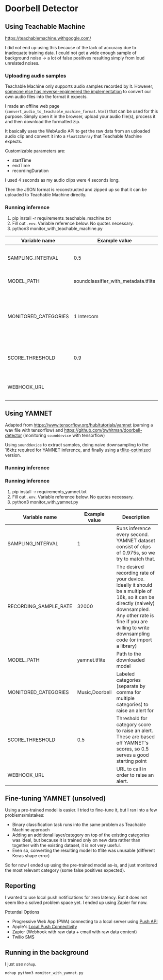 # Doorbell Detector

## Using Teachable Machine

https://teachablemachine.withgoogle.com/

I did not end up using this because of the lack of accuracy due to inadequate training data. I could not get a wide enough sample of background noise -> a lot of false positives resulting simply from loud unrelated noises.

### Uploading audio samples

Teachable Machine only supports audio samples recorded by it. However, [someone else has reverse-engineered the implementation](https://discuss.tensorflow.org/t/custom-audio-classification-with-teachable-machine/5332/6) to convert our own audio files into the format it expects.

I made an offline web page (`convert_audio_to_teachable_machine_format.html`) that can be used for this purpose. Simply open it in the browser, upload your audio file(s), process it and then download the formatted zip.

It basically uses the WebAudio API to get the raw data from an uploaded audio clip and convert it into a `Float32Array` that Teachable Machine expects.

Customizable parameters are:

- startTime
- endTime
- recordingDuration

I used 4 seconds as my audio clips were 4 seconds long.

Then the JSON format is reconstructed and zipped up so that it can be uploaded to Teachable Machine directly.

### Running inference

1. pip install -r requirements_teachable_machine.txt
1. Fill out `.env`. Variable reference below. No quotes necessary.
1. python3 monitor_with_teachable_machine.py

| Variable name        | Example value                        | Description                                                                          |
| -------------------- | ------------------------------------ | ------------------------------------------------------------------------------------ |
| SAMPLING_INTERVAL    | 0.5                                  | Runs inference every 0.5 seconds                                                     |
| MODEL_PATH           | soundclassifier_with_metadata.tflite | Path to the downloaded model                                                         |
| MONITORED_CATEGORIES | 1 Intercom                           | Labeled categories (separate by comma for multiple categories) to raise an alert for |
| SCORE_THRESHOLD      | 0.9                                  | Threshold for category score to raise an alert.                                      |
| WEBHOOK_URL          |                                      | URL to call in order to raise an alert.                                              |

## Using YAMNET

Adapted from https://www.tensorflow.org/hub/tutorials/yamnet (parsing a wav file with tensorflow) and https://github.com/bwhitman/doorbell-detector (monitoring `sounddevice` with tensorflow)

Using `sounddevice` to extract samples, doing naive downsampling to the 16khz required for YAMNET inference, and finally using a [tflite-optimized](https://tfhub.dev/google/lite-model/yamnet/classification/tflite/1) version.

### Running inference

### Running inference

1. pip install -r requirements_yamnet.txt
1. Fill out `.env`. Variable reference below. No quotes necessary.
1. python3 monitor_with_yamnet.py

| Variable name         | Example value  | Description                                                                                                                                                                                                                |
| --------------------- | -------------- | -------------------------------------------------------------------------------------------------------------------------------------------------------------------------------------------------------------------------- |
| SAMPLING_INTERVAL     | 1              | Runs inference every second. YAMNET dataset consist of clips of 0.975s, so we try to match that.                                                                                                                           |
| RECORDING_SAMPLE_RATE | 32000          | The desired recording rate of your device. Ideally it should be a multiple of 16k, so it can be directly (naively) downsampled. Any other rate is fine if you are willing to write downsampling code (or import a library) |
| MODEL_PATH            | yamnet.tflite  | Path to the downloaded model                                                                                                                                                                                               |
| MONITORED_CATEGORIES  | Music,Doorbell | Labeled categories (separate by comma for multiple categories) to raise an alert for                                                                                                                                       |
| SCORE_THRESHOLD       | 0.5            | Threshold for category score to raise an alert. These are based off YAMNET's scores, so 0.5 serves a good starting point                                                                                                   |
| WEBHOOK_URL           |                | URL to call in order to raise an alert.                                                                                                                                                                                    |

## Fine-tuning YAMNET (unsolved)

Using a pre-trained model is easier. I tried to fine-tune it, but I ran into a few problems/mistakes:

- Binary classification task runs into the same problem as Teachable Machine approach
- Adding an additional layer/category on top of the existing categories was ideal, but because it is trained only on new data rather than together with the existing dataset, it is not very useful.
- Even so, converting the resulting model to tflite was unusable (different Keras shape error)

So for now I ended up using the pre-trained model as-is, and just monitored the most relevant category (some false positives expected).

## Reporting

I wanted to use local push notifications for zero latency. But it does not seem like a solved problem space yet. I ended up using Zapier for now.

Potential Options

- Progressive Web App (PWA) connecting to a local server using [Push API](https://developer.mozilla.org/en-US/docs/Web/Progressive_web_apps/Tutorials/js13kGames/Re-engageable_Notifications_Push#push)
- Apple's [Local Push Connectivity](https://developer.apple.com/documentation/networkextension/local_push_connectivity)
- Zapier (Webhook with raw data + email with raw data content)
- Twilio SMS

## Running in the background

I just use `nohup`.

`nohup python3 monitor_with_yamnet.py`
